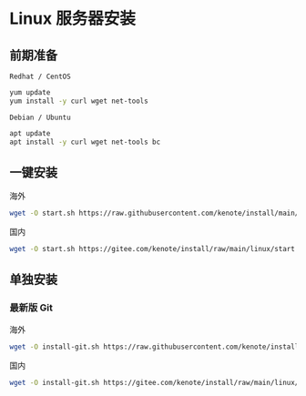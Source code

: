 # Linux 服务器安装

## 前期准备

`Redhat / CentOS`
```bash
yum update
yum install -y curl wget net-tools
```

`Debian / Ubuntu`
```bash
apt update
apt install -y curl wget net-tools bc
```

## 一键安装

海外
```bash
wget -O start.sh https://raw.githubusercontent.com/kenote/install/main/linux/start.sh && chmod +x start.sh && clear && ./start.sh
```
国内
```bash
wget -O start.sh https://gitee.com/kenote/install/raw/main/linux/start.sh && chmod +x start.sh && clear && ./start.sh
```

## 单独安装

### 最新版 Git

海外
```bash
wget -O install-git.sh https://raw.githubusercontent.com/kenote/install/main/linux/install-git.sh && chmod +x install-git.sh && clear && ./install-git.sh
```

国内
```bash
wget -O install-git.sh https://gitee.com/kenote/install/raw/main/linux/install-git.sh && chmod +x install-git.sh && clear && ./install-git.sh
```